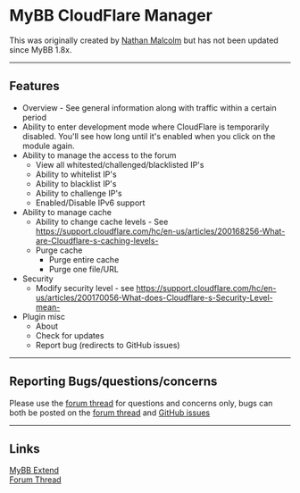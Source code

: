 # MyBB CloudFlare Manager

This was originally created by [Nathan Malcolm](http://community.mybb.com/thread-104837.html) but has not been updated since MyBB 1.8x.

---

## Features
* Overview - See general information along with traffic within a certain period
* Ability to enter development mode where CloudFlare is temporarily disabled. You'll see how long until it's enabled when you click on the module again.
* Ability to manage the access to the forum
  * View all whitested/challenged/blacklisted IP's
  * Ability to whitelist IP's
  * Ability to blacklist IP's
  * Ability to challenge IP's
  * Enabled/Disable IPv6 support
* Ability to manage cache
  * Ability to change cache levels - See https://support.cloudflare.com/hc/en-us/articles/200168256-What-are-Cloudflare-s-caching-levels-
  * Purge cache
    * Purge entire cache
    * Purge one file/URL
* Security
  * Modify security level - see https://support.cloudflare.com/hc/en-us/articles/200170056-What-does-Cloudflare-s-Security-Level-mean-
* Plugin misc
  * About
  * Check for updates
  * Report bug (redirects to GitHub issues)

---

## Reporting Bugs/questions/concerns
Please use the [forum thread](https://community.mybb.com/thread-188523.html) for questions and concerns only, bugs can both be posted on the [forum thread](https://community.mybb.com/thread-188523.html) and [GitHub issues](https://github.com/dequeues/MyBB-CloudFlare-Manager/issues)

---

## Links
[MyBB Extend](https://community.mybb.com/mods.php?action=view&pid=651)  
[Forum Thread](https://community.mybb.com/thread-188523.html)

